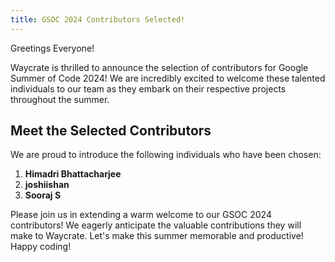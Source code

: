 ```yaml
---
title: GSOC 2024 Contributors Selected!
---
```


Greetings Everyone!

Waycrate is thrilled to announce the selection of contributors for Google Summer of Code 2024! We are incredibly excited to welcome these talented individuals to our team as they embark on their respective projects throughout the summer.

## Meet the Selected Contributors

We are proud to introduce the following individuals who have been chosen:

1. **Himadri Bhattacharjee**
2. **joshiishan**
3. **Sooraj S**

Please join us in extending a warm welcome to our GSOC 2024 contributors! We eagerly anticipate the valuable contributions they will make to Waycrate. Let's make this summer memorable and productive!
Happy coding!
